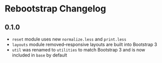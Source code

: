# Rebootstrap Changelog

## 0.1.0

- `reset` module uses new `normalize.less` and `print.less`
- `layouts` module removed–responsive layouts are built into Bootstrap 3
- `util` was renamed to `utilities` to match Bootstrap 3 and is now included in
  `base` by default
